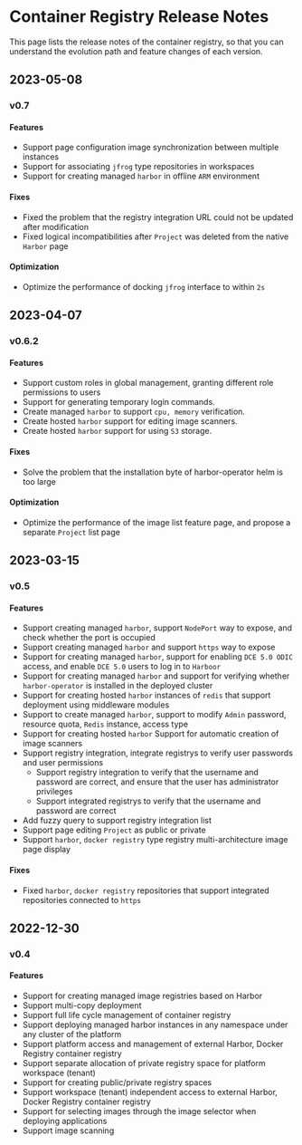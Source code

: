 # Container Registry Release Notes

This page lists the release notes of the container registry, so that you can understand the evolution path and feature changes of each version.

## 2023-05-08

### v0.7

#### Features

- Support page configuration image synchronization between multiple instances
- Support for associating `jfrog` type repositories in workspaces
- Support for creating managed `harbor` in offline `ARM` environment

#### Fixes

- Fixed the problem that the registry integration URL could not be updated after modification
- Fixed logical incompatibilities after `Project` was deleted from the native `Harbor` page

#### Optimization

- Optimize the performance of docking `jfrog` interface to within `2s`

## 2023-04-07

### v0.6.2

#### Features

- Support custom roles in global management, granting different role permissions to users
- Support for generating temporary login commands.
- Create managed `harbor` to support `cpu, memory` verification.
- Create hosted `harbor` support for editing image scanners.
- Create hosted `harbor` support for using `S3` storage.

#### Fixes

- Solve the problem that the installation byte of harbor-operator helm is too large

#### Optimization

- Optimize the performance of the image list feature page, and propose a separate `Project` list page

## 2023-03-15

### v0.5

#### Features

- Support creating managed `harbor`, support `NodePort` way to expose, and check whether the port is occupied
- Support creating managed `harbor` and support `https` way to expose
- Support for creating managed `harbor`, support for enabling `DCE 5.0 ODIC` access, and enable `DCE 5.0` users to log in to `Harboor`
- Support for creating managed `harbor` and support for verifying whether `harbor-operator` is installed in the deployed cluster
- Support for creating hosted `harbor` instances of `redis` that support deployment using middleware modules
- Support to create managed `harbor`, support to modify `Admin` password, resource quota, `Redis` instance, access type
- Support for creating hosted `harbor` Support for automatic creation of image scanners
- Support registry integration, integrate registrys to verify user passwords and user permissions
     - Support registry integration to verify that the username and password are correct, and ensure that the user has administrator privileges
     - Support integrated registrys to verify that the username and password are correct
- Add fuzzy query to support registry integration list
- Support page editing `Project` as public or private
- Support `harbor`, `docker registry` type registry multi-architecture image page display

#### Fixes

- Fixed `harbor`, `docker registry` repositories that support integrated repositories connected to `https`

## 2022-12-30

### v0.4

#### Features

- Support for creating managed image registries based on Harbor
- Support multi-copy deployment
- Support full life cycle management of container registry
- Support deploying managed harbor instances in any namespace under any cluster of the platform
- Support platform access and management of external Harbor, Docker Registry container registry
- Support separate allocation of private registry space for platform workspace (tenant)
- Support for creating public/private registry spaces
- Support workspace (tenant) independent access to external Harbor, Docker Registry container registry
- Support for selecting images through the image selector when deploying applications
- Support image scanning
